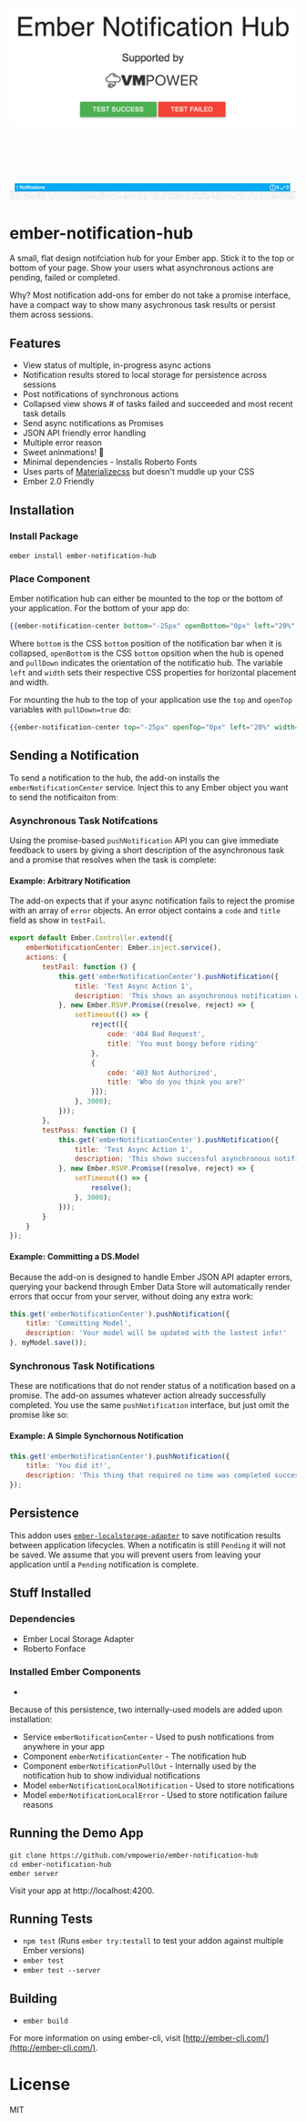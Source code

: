 ![Cover Image](./img/cover-image.png)
![Demo Gif](./img/demo.gif)
# ember-notification-hub

A small, flat design notifciation hub for your Ember app. Stick it to the top or bottom of your page. Show your users what asynchronous actions are pending, failed or completed.

Why? Most notification add-ons for ember do not take a promise interface, have a compact way to show many asychronous task results or persist them across sessions.

## Features

- View status of multiple, in-progress async actions
- Notification results stored to local storage for persistence across sessions
- Post notifications of synchronous actions
- Collapsed view shows # of tasks failed and succeeded and most recent task details
- Send async notifications as Promises
- JSON API friendly error handling
- Multiple error reason
- Sweet aninmations! 🍬
- Minimal dependencies - Installs Roberto Fonts
- Uses parts of [Materializecss](http://materializecss.com/) but doesn't muddle up your CSS
- Ember 2.0 Friendly

## Installation

### Install Package

```
ember install ember-notification-hub
```

### Place Component

Ember notification hub can either be mounted to the top or the bottom of your application. For the bottom of your app do:

```hbs
{{ember-notification-center bottom="-25px" openBottom="0px" left="20%" width="60%" pullDown=false}}
```

Where `bottom` is the CSS `bottom` position of the notification bar when it is collapsed, `openBottom` is the CSS `bottom` opsition when the hub is opened and `pullDown` indicates the orientation of the notificatio hub. The variable `left` and `width` sets their respective CSS properties for horizontal placement and width.

For mounting the hub to the top of your application use the `top` and `openTop` variables with `pullDown=true` do:

```hbs
{{ember-notification-center top="-25px" openTop="0px" left="20%" width="60%" pullDown=true}}
```

## Sending a Notification

To send a notification to the hub, the add-on installs the `emberNotificationCenter` service. Inject this to any Ember object you want to send the notificaiton from:

### Asynchronous Task Notifcations

Using the promise-based `pushNotification` API you can give immediate feedback to users by giving a short description of the asynchronous task and a promise that resolves when the task is complete:

#### Example: Arbitrary Notification

The add-on expects that if your async notification fails to reject the promise with an array of `error` objects. An error object contains a `code` and `title` field as show in `testFail`.

```js
export default Ember.Controller.extend({
    emberNotificationCenter: Ember.inject.service(),
    actions: {
        testFail: function () {
            this.get('emberNotificationCenter').pushNotification({
                title: 'Test Async Action 1',
                description: 'This shows an asynchronous notification with a promise'
            }, new Ember.RSVP.Promise((resolve, reject) => {
                setTimeout(() => {
                    reject([{
                        code: '404 Bad Request',
                        title: 'You must boogy before riding'
                    },
                    {
                        code: '403 Not Authorized',
                        title: 'Who do you think you are?'
                    }]);
                }, 3000);
            }));
        },
        testPass: function () {
            this.get('emberNotificationCenter').pushNotification({
                title: 'Test Async Action 1',
                description: 'This shows successful asynchronous notification with a promise'
            }, new Ember.RSVP.Promise((resolve, reject) => {
                setTimeout(() => {
                    resolve();
                }, 3000);
            }));
        }
    }
});
```

#### Example: Committing a DS.Model

Because the add-on is designed to handle Ember JSON API adapter errors, querying your backend through Ember Data Store will automatically render errors that occur from your server, without doing any extra work:

```js
this.get('emberNotificationCenter').pushNotification({
    title: 'Committing Model',
    description: 'Your model will be updated with the lastest info!'
}, myModel.save());
```

### Synchronous Task Notifications

These are notifications that do not render status of a notification based on a promise. The add-on assumes whatever action already successfully completed. You use the same `pushNotification` interface, but just omit the promise like so:

#### Example: A Simple Synchornous Notification



```js
this.get('emberNotificationCenter').pushNotification({
    title: 'You did it!',
    description: 'This thing that required no time was completed successfully.'
});
```

## Persistence

This addon uses [`ember-localstorage-adapter`](https://github.com/locks/ember-localstorage-adapter) to save notification results between application lifecycles. When a notificatin is still `Pending` it will not be saved. We assume that you will prevent users from leaving your application until a `Pending` notification is complete.

## Stuff Installed

### Dependencies

- Ember Local Storage Adapter
- Roberto Fonface

### Installed Ember Components

- 

Because of this persistence, two internally-used models are added upon installation:

- Service `emberNotificationCenter` - Used to push notifications from anywhere in your app
- Component `emberNotificationCenter` - The notification hub
- Component `emberNotificationPullOut` - Internally used by the notification hub to show individual notifications
- Model `emberNotificationLocalNotification` - Used to store notifications
- Model `emberNotificationLocalError` - Used to store notification failure reasons

## Running the Demo App

```
git clone https://github.com/vmpowerio/ember-notification-hub
cd ember-notification-hub
ember server
```

Visit your app at http://localhost:4200.

## Running Tests

* `npm test` (Runs `ember try:testall` to test your addon against multiple Ember versions)
* `ember test`
* `ember test --server`

## Building

* `ember build`

For more information on using ember-cli, visit [http://ember-cli.com/](http://ember-cli.com/).

# License

MIT
